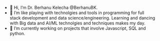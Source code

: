 - 👋 Hi, I’m Dr. Berhanu Kelecha @BerhanuBK.
- 👀 I’m like playing with technolgies and tools in programming for full stack development and data science/engineering. Learning and dancing with Big data and AI/ML technolgies and techniques makes my day. 
- 🌱 I’m currently working on projects that involve Javascript, SQL and python.

<!---
BerhanuBK/BerhanuBK is a ✨ special ✨ repository because its `README.md` (this file) appears on your GitHub profile.
You can click the Preview link to take a look at your changes.
--->
